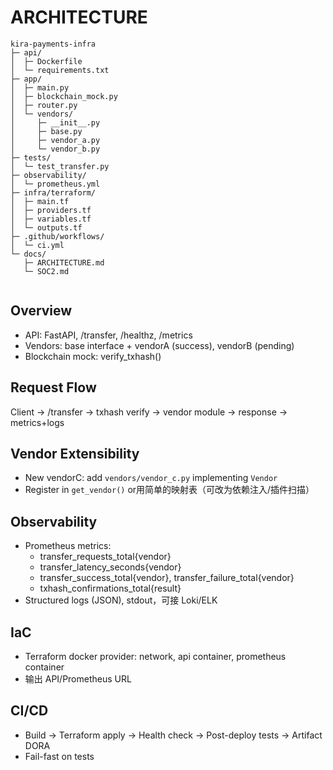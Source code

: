 # ARCHITECTURE
```
kira-payments-infra
├─ api/
│  ├─ Dockerfile
│  └─ requirements.txt
├─ app/
│  ├─ main.py
│  ├─ blockchain_mock.py
│  ├─ router.py
│  └─ vendors/
│     ├─ __init__.py
│     ├─ base.py
│     ├─ vendor_a.py
│     └─ vendor_b.py
├─ tests/
│  └─ test_transfer.py
├─ observability/
│  └─ prometheus.yml
├─ infra/terraform/
│  ├─ main.tf
│  ├─ providers.tf
│  ├─ variables.tf
│  └─ outputs.tf
├─ .github/workflows/
│  └─ ci.yml
└─ docs/
   ├─ ARCHITECTURE.md
   └─ SOC2.md


```
## Overview
- API: FastAPI, /transfer, /healthz, /metrics
- Vendors: base interface + vendorA (success), vendorB (pending)
- Blockchain mock: verify_txhash()

## Request Flow
Client -> /transfer -> txhash verify -> vendor module -> response -> metrics+logs

## Vendor Extensibility
- New vendorC: add `vendors/vendor_c.py` implementing `Vendor`
- Register in `get_vendor()` or用简单的映射表（可改为依赖注入/插件扫描）

## Observability
- Prometheus metrics:
  - transfer_requests_total{vendor}
  - transfer_latency_seconds{vendor}
  - transfer_success_total{vendor}, transfer_failure_total{vendor}
  - txhash_confirmations_total{result}
- Structured logs (JSON), stdout，可接 Loki/ELK

## IaC
- Terraform docker provider: network, api container, prometheus container
- 输出 API/Prometheus URL

## CI/CD
- Build -> Terraform apply -> Health check -> Post-deploy tests -> Artifact DORA
- Fail-fast on tests
